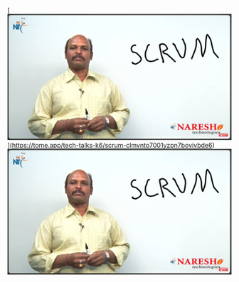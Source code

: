 [[![Mr Kishore](https://github.com/tomboszko/Tech-Talks-Tom/blob/88c19c7d41208f799748f974433dbc557aca80cd/Naresh_technologies.JPG)](https://www.youtube.com/watch?v=l0qvxPPISuY "C++ Introduction | C ++ Tutorial | Mr. Kishore")](https://tome.app/tech-talks-k6/scrum-clmvnto7001yzpn7bovivbde6)
[![Mr Kishore](https://github.com/tomboszko/Tech-Talks-Tom/blob/88c19c7d41208f799748f974433dbc557aca80cd/Naresh_technologies.JPG)](https://www.youtube.com/watch?v=l0qvxPPISuY "C++ Introduction | C ++ Tutorial | Mr. Kishore")
